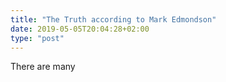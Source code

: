```yaml
---
title: "The Truth according to Mark Edmondson"
date: 2019-05-05T20:04:28+02:00
type: "post"
---
```


There are many
